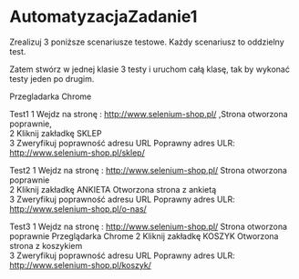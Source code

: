 # AutomatyzacjaZadanie1

Zrealizuj 3 poniższe scenariusze testowe. Każdy scenariusz to oddzielny test.

Zatem stwórz w jednej klasie 3 testy i uruchom całą klasę, tak by wykonać testy jeden po drugim.

Przegladarka Chrome

 
Test1
1	 Wejdz na stronę : http://www.selenium-shop.pl/	,Strona otworzona poprawnie,	
2	Kliknij zakładkę SKLEP	
3	Zweryfikuj poprawność adresu URL	Poprawny adres ULR: http://www.selenium-shop.pl/sklep/	 

Test2
1	 Wejdz na stronę : http://www.selenium-shop.pl/	Strona otworzona poprawnie	
2	Kliknij zakładkę ANKIETA	Otworzona strona z ankietą	 
3	Zweryfikuj poprawność adresu URL	Poprawny adres ULR: http://www.selenium-shop.pl/o-nas/	 

Test3
1	 Wejdz na stronę : http://www.selenium-shop.pl/	Strona otworzona poprawnie	Przeglądarka Chrome
2	Kliknij zakładkę KOSZYK	Otworzona strona z koszykiem	 
3	Zweryfikuj poprawność adresu URL	Poprawny adres ULR: http://www.selenium-shop.pl/koszyk/
